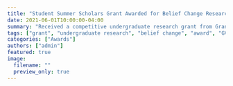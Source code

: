 ```yaml
---
title: "Student Summer Scholars Grant Awarded for Belief Change Research (2021)"
date: 2021-06-01T10:00:00-04:00
summary: "Received a competitive undergraduate research grant from Grand Valley State University to lead a project on belief change and argumentative writing."
tags: ["grant", "undergraduate research", "belief change", "award", "GVSU"]
categories: ["Awards"]
authors: ["admin"]
featured: true
image:
  filename: ""
  preview_only: true
---
```

